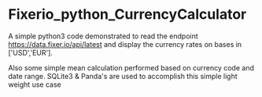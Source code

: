 # Fixerio_python_CurrencyCalculator

A simple python3 code demonstrated to read the endpoint https://data.fixer.io/api/latest and display the currency rates on bases in ['USD','EUR']. 

Also some simple mean calculation performed based on currency code and date range. SQLite3 & Panda's are used to accomplish this simple light weight use case

